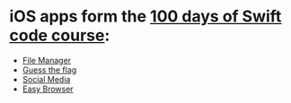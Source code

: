 # iOS apps form the [100 days of Swift code course](https://www.hackingwithswift.com/100):

- [File Manager](/FileManager)
- [Guess the flag](/GuessTheFlag)
- [Social Media](/SocialMedia)
- [Easy Browser](/EasyBrowser)

